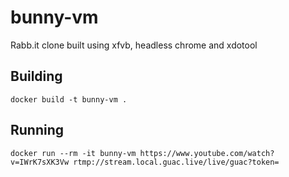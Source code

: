 # bunny-vm
 Rabb.it clone built using xfvb, headless chrome and xdotool

Building
--------

`docker build -t bunny-vm .`

Running
-------

`docker run --rm -it bunny-vm https://www.youtube.com/watch?v=IWrK7sXK3Vw rtmp://stream.local.guac.live/live/guac?token=`